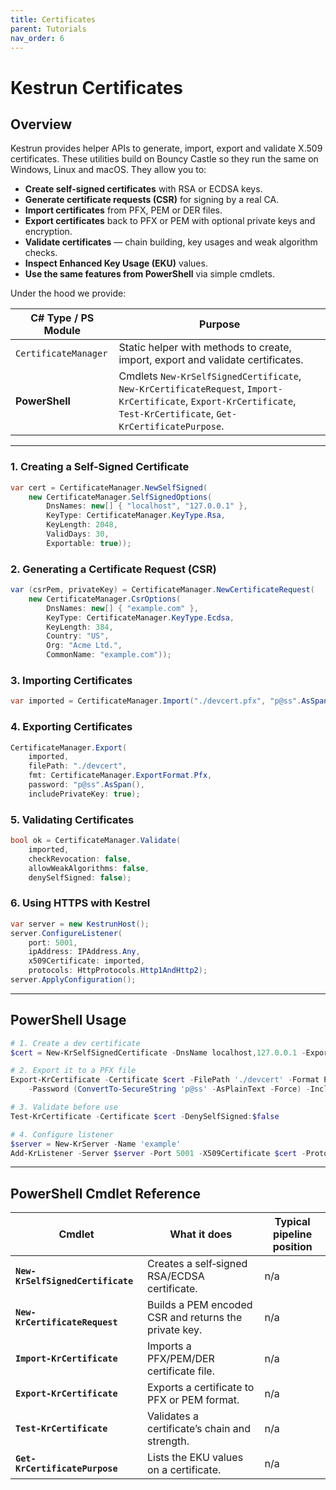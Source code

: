 ```yaml
---
title: Certificates
parent: Tutorials
nav_order: 6
---
```


# Kestrun Certificates

## Overview

Kestrun provides helper APIs to generate, import, export and validate X.509 certificates. These utilities build on Bouncy Castle so they run the same on Windows, Linux and macOS. They allow you to:

* **Create self‑signed certificates** with RSA or ECDSA keys.
* **Generate certificate requests (CSR)** for signing by a real CA.
* **Import certificates** from PFX, PEM or DER files.
* **Export certificates** back to PFX or PEM with optional private keys and encryption.
* **Validate certificates** — chain building, key usages and weak algorithm checks.
* **Inspect Enhanced Key Usage (EKU)** values.
* **Use the same features from PowerShell** via simple cmdlets.

Under the hood we provide:

| C# Type / PS Module | Purpose |
|-----------------------------------------|---------------------------------------------------------------------------------------------------------------------------------|
| `CertificateManager` | Static helper with methods to create, import, export and validate certificates. |
| **PowerShell** | Cmdlets `New-KrSelfSignedCertificate`, `New-KrCertificateRequest`, `Import-KrCertificate`, `Export-KrCertificate`, `Test-KrCertificate`, `Get-KrCertificatePurpose`. |

---

### 1. Creating a Self-Signed Certificate

```csharp
var cert = CertificateManager.NewSelfSigned(
    new CertificateManager.SelfSignedOptions(
        DnsNames: new[] { "localhost", "127.0.0.1" },
        KeyType: CertificateManager.KeyType.Rsa,
        KeyLength: 2048,
        ValidDays: 30,
        Exportable: true));
```

### 2. Generating a Certificate Request (CSR)

```csharp
var (csrPem, privateKey) = CertificateManager.NewCertificateRequest(
    new CertificateManager.CsrOptions(
        DnsNames: new[] { "example.com" },
        KeyType: CertificateManager.KeyType.Ecdsa,
        KeyLength: 384,
        Country: "US",
        Org: "Acme Ltd.",
        CommonName: "example.com"));
```

### 3. Importing Certificates

```csharp
var imported = CertificateManager.Import("./devcert.pfx", "p@ss".AsSpan());
```

### 4. Exporting Certificates

```csharp
CertificateManager.Export(
    imported,
    filePath: "./devcert", 
    fmt: CertificateManager.ExportFormat.Pfx,
    password: "p@ss".AsSpan(),
    includePrivateKey: true);
```

### 5. Validating Certificates

```csharp
bool ok = CertificateManager.Validate(
    imported,
    checkRevocation: false,
    allowWeakAlgorithms: false,
    denySelfSigned: false);
```

### 6. Using HTTPS with Kestrel

```csharp
var server = new KestrunHost();
server.ConfigureListener(
    port: 5001,
    ipAddress: IPAddress.Any,
    x509Certificate: imported,
    protocols: HttpProtocols.Http1AndHttp2);
server.ApplyConfiguration();
```

---

## PowerShell Usage

```powershell
# 1. Create a dev certificate
$cert = New-KrSelfSignedCertificate -DnsName localhost,127.0.0.1 -Exportable

# 2. Export it to a PFX file
Export-KrCertificate -Certificate $cert -FilePath './devcert' -Format Pfx `
    -Password (ConvertTo-SecureString 'p@ss' -AsPlainText -Force) -IncludePrivateKey

# 3. Validate before use
Test-KrCertificate -Certificate $cert -DenySelfSigned:$false

# 4. Configure listener
$server = New-KrServer -Name 'example'
Add-KrListener -Server $server -Port 5001 -X509Certificate $cert -Protocols Http1
```

---

## PowerShell Cmdlet Reference

| Cmdlet | What it does | Typical pipeline position |
|---------------------------------------|--------------------------------------------------------------------------|---------------------------|
| **`New-KrSelfSignedCertificate`** | Creates a self‑signed RSA/ECDSA certificate. | n/a |
| **`New-KrCertificateRequest`** | Builds a PEM encoded CSR and returns the private key. | n/a |
| **`Import-KrCertificate`** | Imports a PFX/PEM/DER certificate file. | n/a |
| **`Export-KrCertificate`** | Exports a certificate to PFX or PEM format. | n/a |
| **`Test-KrCertificate`** | Validates a certificate’s chain and strength. | n/a |
| **`Get-KrCertificatePurpose`** | Lists the EKU values on a certificate. | n/a |

